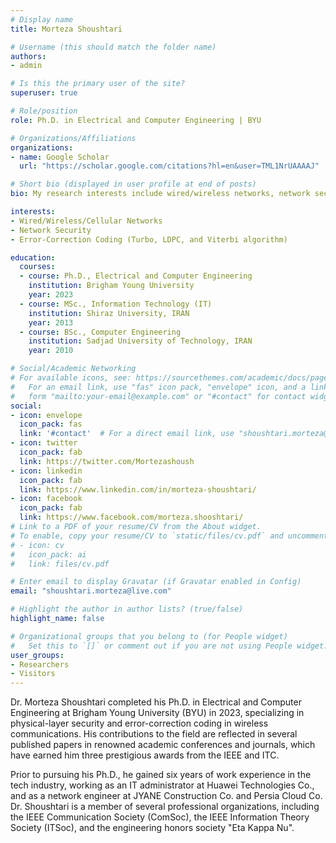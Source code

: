 ```yaml
---
# Display name
title: Morteza Shoushtari

# Username (this should match the folder name)
authors:
- admin

# Is this the primary user of the site?
superuser: true

# Role/position
role: Ph.D. in Electrical and Computer Engineering | BYU

# Organizations/Affiliations
organizations:
- name: Google Scholar
  url: "https://scholar.google.com/citations?hl=en&user=TML1NrUAAAAJ"

# Short bio (displayed in user profile at end of posts)
bio: My research interests include wired/wireless networks, network security, and Physical Layer Secrecy/Error-Correction Coding.

interests:
- Wired/Wireless/Cellular Networks
- Network Security
- Error-Correction Coding (Turbo, LDPC, and Viterbi algorithm) 

education:
  courses:
  - course: Ph.D., Electrical and Computer Engineering
    institution: Brigham Young University
    year: 2023
  - course: MSc., Information Technology (IT)
    institution: Shiraz University, IRAN
    year: 2013
  - course: BSc., Computer Engineering
    institution: Sadjad University of Technology, IRAN
    year: 2010

# Social/Academic Networking
# For available icons, see: https://sourcethemes.com/academic/docs/page-builder/#icons
#   For an email link, use "fas" icon pack, "envelope" icon, and a link in the
#   form "mailto:your-email@example.com" or "#contact" for contact widget.
social:
- icon: envelope
  icon_pack: fas
  link: '#contact'  # For a direct email link, use "shoushtari.morteza@live.com".
- icon: twitter
  icon_pack: fab
  link: https://twitter.com/Mortezashoush
- icon: linkedin
  icon_pack: fab
  link: https://www.linkedin.com/in/morteza-shoushtari/
- icon: facebook
  icon_pack: fab
  link: https://www.facebook.com/morteza.shooshtari/
# Link to a PDF of your resume/CV from the About widget.
# To enable, copy your resume/CV to `static/files/cv.pdf` and uncomment the lines below.
# - icon: cv
#   icon_pack: ai
#   link: files/cv.pdf

# Enter email to display Gravatar (if Gravatar enabled in Config)
email: "shoushtari.morteza@live.com"

# Highlight the author in author lists? (true/false)
highlight_name: false

# Organizational groups that you belong to (for People widget)
#   Set this to `[]` or comment out if you are not using People widget.
user_groups:
- Researchers
- Visitors
---
```

Dr. Morteza Shoushtari completed his Ph.D. in Electrical and Computer Engineering at Brigham Young University (BYU) in 2023, specializing in physical-layer security and error-correction coding in wireless communications. His contributions to the field are reflected in several published papers in renowned academic conferences and journals, which have earned him three prestigious awards from the IEEE and ITC.

Prior to pursuing his Ph.D., he gained six years of work experience in the tech industry, working as an IT administrator at Huawei Technologies Co., and as a network engineer at JYANE Construction Co. and Persia Cloud Co. Dr. Shoushtari is a member of several professional organizations, including the IEEE Communication Society (ComSoc), the IEEE Information Theory Society (ITSoc), and the engineering honors society "Eta Kappa Nu".
